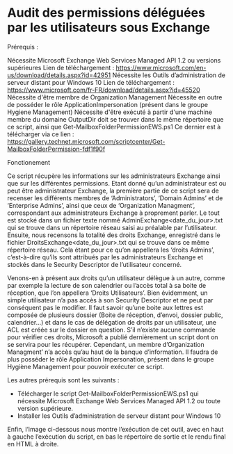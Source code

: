 # Audit des permissions déléguées par les utilisateurs sous Exchange

Prérequis :

Nécessite Microsoft Exchange Web Services Managed API 1.2 ou versions supérieures
Lien de téléchargement : https://www.microsoft.com/en-us/download/details.aspx?id=42951
Nécessite les Outils d’administration de serveur distant pour Windows 10
Lien de téléchargement : https://www.microsoft.com/fr-FR/download/details.aspx?id=45520
Nécessite d'être membre de Organization Management
Nécessite en outre de posséder le rôle ApplicationImpersonation (présent dans le groupe Hygiene Management)
Nécessite d'être exécuté à partir d'une machine membre du domaine
OutputDir doit se trouver dans le même répertoire que ce script, ainsi que Get-MailboxFolderPermissionEWS.ps1
Ce dernier est à télécharger via ce lien : https://gallery.technet.microsoft.com/scriptcenter/Get-MailboxFolderPermission-fdf1f90f

Fonctionement

Ce script récupère les informations sur les administrateurs Exchange ainsi que sur les différentes permissions. Etant donné qu’un administrateur est ou peut être administrateur Exchange, la première partie de ce script sera de recenser les différents membres de ‘Administrators’, ‘Domain Admins’ et de ‘Enterprise Admins’, ainsi que ceux de ‘Organization Managment’, correspondant aux administrateurs Exchange à proprement parler. Le tout est stocké dans un fichier texte nommé AdminExchange<date_du_jour>.txt qui se trouve dans un répertoire réseau saisi au préalable par l’utilisateur. Ensuite, nous recensons la totalité des droits Exchange, enregistré dans le fichier DroitsExchange<date_du_jour>.txt qui se trouve dans ce même répertoire réseau. Cela étant pour ce qu’on appellera les ‘droits Admins’, c’est-à-dire qu’ils sont attribués par les administrateurs Exchange et stockés dans le Security Descriptor de l’utilisateur concerné.

Venons-en à présent aux droits qu’un utilisateur délègue à un autre, comme par exemple la lecture de son calendrier ou l’accès total à sa boite de réception, que l’on appellera ‘Droits Utilisateurs’. Bien évidemment, un simple utilisateur n’a pas accès à son Security Descriptor et ne peut par conséquent pas le modifier. Il faut savoir qu’une boite aux lettres est composée de plusieurs dossier (Boite de réception, d’envoi, dossier public, calendrier...) et dans le cas de délégation de droits par un utilisateur, une ACL est créée sur le dossier en question. S’il n’existe aucune commande pour vérifier ces droits, Microsoft a publié dernièrement un script dont on se servira pour les récupérer. Cependant, un membre d’Organization Managment’ n’a accès qu’au haut de la banque d’information. Il faudra de plus posséder le rôle Application Impersonation, présent dans le groupe Hygiène Management pour pouvoir exécuter ce script.

Les autres prérequis sont les suivants : 

- Télécharger le script Get-MailboxFolderPermissionEWS.ps1 qui nécessite Microsoft Exchange Web Services Managed API 1.2 ou toute version supérieure.
-	Installer les Outils d’administration de serveur distant pour Windows 10

Enfin, l’image ci-dessous nous montre l’exécution de cet outil, avec en haut à gauche l’exécution du script, en bas le répertoire de sortie et le rendu final en HTML à droite.

